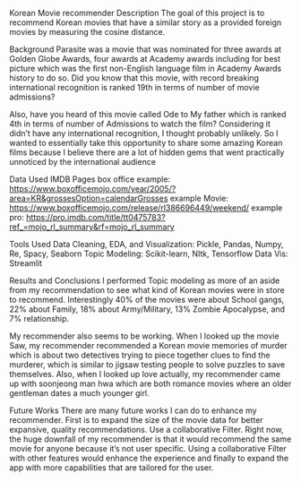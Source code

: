 Korean Movie recommender
Description
The goal of this project is to recommend Korean movies that have a similar story as a provided foreign movies by measuring the cosine distance.
 

Background
Parasite was a movie that was nominated for three awards at Golden Globe Awards, four awards at Academy awards including for best picture which was the first non-English language film in Academy Awards history to do so. Did you know that this movie, with record breaking international recognition is ranked 19th in terms of number of movie admissions? 

Also, have you heard of this movie called Ode to My father which is ranked 4th in terms of number of Admissions to watch the film? Considering it didn’t have any international recognition, I thought probably unlikely. So I wanted to essentially take this opportunity to share some amazing Korean films because I believe there are a lot of hidden gems that went practically unnoticed by the international audience

 
 
Data Used
IMDB Pages
box office example: https://www.boxofficemojo.com/year/2005/?area=KR&grossesOption=calendarGrosses
example Movie: https://www.boxofficemojo.com/release/rl386696449/weekend/
example pro: https://pro.imdb.com/title/tt0475783?ref_=mojo_rl_summary&rf=mojo_rl_summary

Tools Used
Data Cleaning, EDA, and Visualization: Pickle, Pandas, Numpy, Re, Spacy, Seaborn
Topic Modeling: Scikit-learn, Nltk, Tensorflow
Data Vis: Streamlit
 

 

Results and Conclusions
I performed Topic modeling as more of an aside from my recommendation to see what kind of Korean movies were in store to recommend. Interestingly 40% of the movies were about School gangs, 22% about Family, 18% about Army/Military, 13% Zombie Apocalypse, and 7% relationship.

My recommender also seems to be working. When I looked up the movie Saw, my recommender recommended a Korean movie memories of murder which is about two detectives trying to piece together clues to find the murderer, which is similar to jigsaw testing people to solve puzzles to save themselves. Also, when I looked up love actually, my recommender came up with soonjeong man hwa which are both romance movies where an older gentleman dates a much younger girl.


Future Works
There are many future works I can do to enhance my recommender. First is to expand the size of the movie data for better expansive, quality recommendations. Use a collaborative Filter. Right now, the huge downfall of my recommender is that it would recommend the same movie for anyone because it’s not user specific. Using a collaborative Filter with other features would enhance the experience and finally to expand the app with more capabilities that are tailored for the user.
